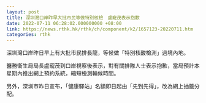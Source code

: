```yaml
---
layout: post
title: 深圳灣口岸昨早大批市民等做特別核檢　盧寵茂表示抱歉
date: 2022-07-11 06:28:02.000000000 +08:00
link: https://news.rthk.hk/rthk/ch/component/k2/1657123-20220711.htm
categories: rthk
---
```


深圳灣口岸昨日早上有大批市民排長龍，等候做「特別核酸檢測」過境內地。

醫務衞生局局長盧寵茂到口岸視察後表示，對有關排隊人士表示抱歉，當局預計本星期內推出網上預約系統，縮短檢測輪候時間。

另外，深圳市昨日宣布，「健康驛站」名額即日起由「先到先得」，改為網上抽籤分配。
